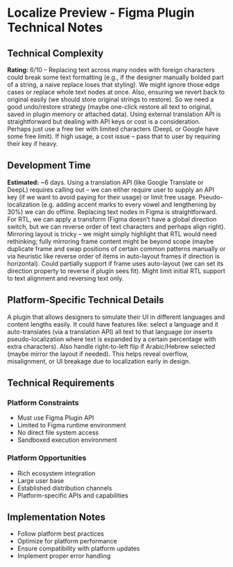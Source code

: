 # Localize Preview - Figma Plugin Technical Notes

## Technical Complexity
**Rating:** 6/10 – Replacing text across many nodes with foreign characters could break some text formatting (e.g., if the designer manually bolded part of a string, a naive replace loses that styling). We might ignore those edge cases or replace whole text nodes at once. Also, ensuring we revert back to original easily (we should store original strings to restore). So we need a good undo/restore strategy (maybe one-click restore all text to original, saved in plugin memory or attached data). Using external translation API is straightforward but dealing with API keys or cost is a consideration. Perhaps just use a free tier with limited characters (DeepL or Google have some free limit). If high usage, a cost issue – pass that to user by requiring their key if heavy.

## Development Time
**Estimated:** ~6 days. Using a translation API (like Google Translate or DeepL) requires calling out – we can either require user to supply an API key (if we want to avoid paying for their usage) or limit free usage. Pseudo-localization (e.g. adding accent marks to every vowel and lengthening by 30%) we can do offline. Replacing text nodes in Figma is straightforward. For RTL, we can apply a transform (Figma doesn’t have a global direction switch, but we can reverse order of text characters and perhaps align right). Mirroring layout is tricky – we might simply highlight that RTL would need rethinking; fully mirroring frame content might be beyond scope (maybe duplicate frame and swap positions of certain common patterns manually or via heuristic like reverse order of items in auto-layout frames if direction is horizontal). Could partially support if frame uses auto-layout (we can set its direction property to reverse if plugin sees fit). Might limit initial RTL support to text alignment and reversing text only.

## Platform-Specific Technical Details
A plugin that allows designers to simulate their UI in different languages and content lengths easily. It could have features like: select a language and it auto-translates (via a translation API) all text to that language (or inserts pseudo-localization where text is expanded by a certain percentage with extra characters). Also handle right-to-left flip if Arabic/Hebrew selected (maybe mirror the layout if needed). This helps reveal overflow, misalignment, or UI breakage due to localization early in design.

## Technical Requirements

### Platform Constraints
- Must use Figma Plugin API
- Limited to Figma runtime environment
- No direct file system access
- Sandboxed execution environment

### Platform Opportunities
- Rich ecosystem integration
- Large user base
- Established distribution channels
- Platform-specific APIs and capabilities

## Implementation Notes
- Follow platform best practices
- Optimize for platform performance
- Ensure compatibility with platform updates
- Implement proper error handling
